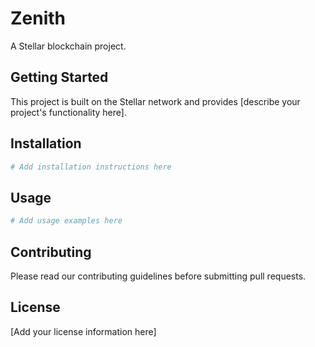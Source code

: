 # Zenith

A Stellar blockchain project.

## Getting Started

This project is built on the Stellar network and provides [describe your project's functionality here].

## Installation

```bash
# Add installation instructions here
```

## Usage

```bash
# Add usage examples here
```

## Contributing

Please read our contributing guidelines before submitting pull requests.

## License

[Add your license information here] 